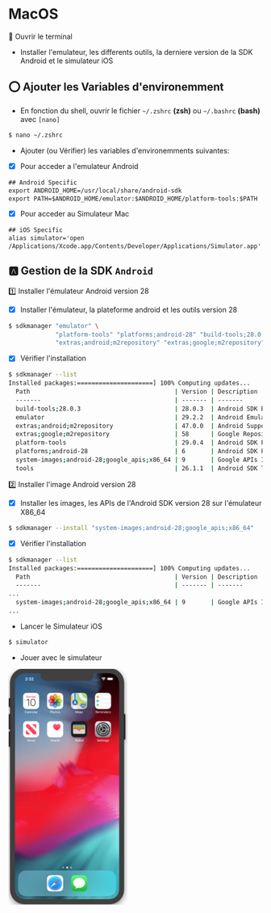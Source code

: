 


# MacOS

:bookmark: Ouvrir le terminal

* Installer l'emulateur, les differents outils, la derniere version de la SDK Android et le simulateur iOS

## :o: Ajouter les Variables d'environemment

* En fonction du shell, ouvrir le fichier `~/.zshrc` **(zsh)** ou `~/.bashrc` **(bash)** avec `[nano]`

```bash
$ nano ~/.zshrc
```


* Ajouter (ou Vérifier) les variables d'environemments suivantes:

- [x] Pour acceder a l'emulateur Android

```
## Android Specific
export ANDROID_HOME=/usr/local/share/android-sdk
export PATH=$ANDROID_HOME/emulator:$ANDROID_HOME/platform-tools:$PATH
```

- [x] Pour acceder au Simulateur Mac

```
## iOS Specific
alias simulator='open /Applications/Xcode.app/Contents/Developer/Applications/Simulator.app'
```


## :a: Gestion de la SDK `Android`

:one: Installer l'émulateur Android version 28

- [x] Installer l'émulateur, la plateforme android et les outils version 28

```bash
$ sdkmanager "emulator" \
             "platform-tools" "platforms;android-28" "build-tools;28.0.3" \
             "extras;android;m2repository" "extras;google;m2repository"
```

- [x] Vérifier l'installation

```bash
$ sdkmanager --list
Installed packages:=====================] 100% Computing updates...
  Path                                        | Version | Description                                | Location
  -------                                     | ------- | -------                                    | -------
  build-tools;28.0.3                          | 28.0.3  | Android SDK Build-Tools 28.0.3             | build-tools\28.0.3\
  emulator                                    | 29.2.2  | Android Emulator                           | emulator\
  extras;android;m2repository                 | 47.0.0  | Android Support Repository                 | extras\android\m2repository\
  extras;google;m2repository                  | 58      | Google Repository                          | extras\google\m2repository\
  platform-tools                              | 29.0.4  | Android SDK Platform-Tools                 | platform-tools\
  platforms;android-28                        | 6       | Android SDK Platform 28                    | platforms\android-28\
  system-images;android-28;google_apis;x86_64 | 9       | Google APIs Intel x86 Atom_64 System Image | system-images\android-28\google_apis\x86_64\
  tools                                       | 26.1.1  | Android SDK Tools 26.1.1                   | tools\
```

:two: Installer l'image Android version 28

- [x] Installer les images, les APIs de l'Android SDK version 28 sur l'émulateur X86_64

```bash
$ sdkmanager --install "system-images;android-28;google_apis;x86_64"
```

- [x] Vérifier l'installation

```bash
$ sdkmanager --list
Installed packages:=====================] 100% Computing updates...
  Path                                        | Version | Description                                | Location
  -------                                     | ------- | -------                                    | -------
...
  system-images;android-28;google_apis;x86_64 | 9       | Google APIs Intel x86 Atom_64 System Image | system-images\android-28\google_apis\x86_64\
...
```



* Lancer le Simulateur iOS

```bash
$ simulator
```

* Jouer avec le simulateur

<img src="../images/simulator.png" width="236" height="467"></img>



